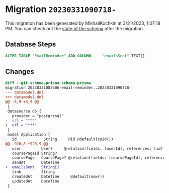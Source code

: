 # Migration `20230331090718-`

This migration has been generated by MikhailKochkin at 3/31/2023, 1:07:18 PM.
You can check out the [state of the schema](./schema.prisma) after the migration.

## Database Steps

```sql
ALTER TABLE "EmailReminder" ADD COLUMN     "emailsSent" TEXT[]
```

## Changes

```diff
diff --git schema.prisma schema.prisma
migration 20230331082606-email-reminder..20230331090718-
--- datamodel.dml
+++ datamodel.dml
@@ -3,9 +3,9 @@
 }
 datasource db {
   provider = "postgresql"
-  url = "***"
+  url = "***"
 }
 model Application {
   id            String     @id @default(cuid())
@@ -920,8 +920,9 @@
   user         User?     @relation(fields: [userId], references: [id])
   coursePageId String?
   coursePage   CoursePage? @relation(fields: [coursePageId], references: [id])
   sendAt       DateTime
+  emailsSent   String[]
   link         String
   createdAt    DateTime     @default(now())
   updatedAt    DateTime
 }
```



